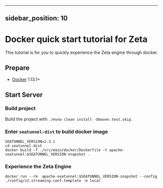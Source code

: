 ---

sidebar_position: 10
-------------------

# Docker quick start tutorial for Zeta

This tutorial is for you to quickly experience the Zeta engine through docker.

## Prepare

- [Docker](https://docs.docker.com/engine/install/) 1.13.1+

## Start Server

### Build project

Build the project with `./mvnw clean install -Dmaven.test.skip`.

### Enter `seatunnel-dist` to build docker image

```shell
SEATUNNEL_VERSION=2.3.1
cd seatunnel-dist
docker build -f ./src/main/docker/Dockerfile -t apache-seatunnel:$SEATUNNEL_VERSION-snapshot .
```

### Experience the Zeta Engine

```shell
docker run --rm  apache-seatunnel:$SEATUNNEL_VERSION-snapshot --config ./config/v2.streaming.conf.template -m local
```


